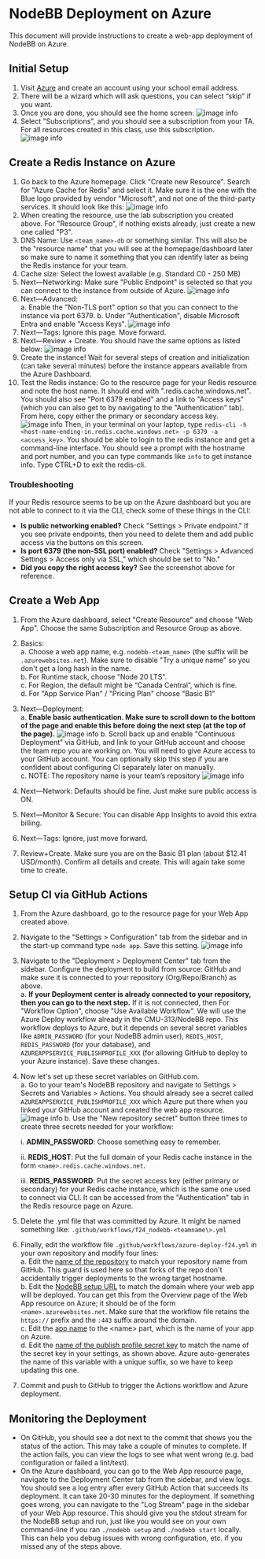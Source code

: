 # NodeBB Deployment on Azure

This document will provide instructions to create a web-app deployment of NodeBB on Azure.

## Initial Setup

1. Visit [Azure](https://azure.com) and create an account using your school email address.
2. There will be a wizard which will ask questions, you can select “skip” if you want.
3. Once you are done, you should see the home screen:
   ![image info](images/azure_homepage.png)
4. Select "Subscriptions", and you should see a subscription from your TA. For all resources created in this class, use this subscription.
   ![image info](images/subscriptions_page.png)

## Create a Redis Instance on Azure

1. Go back to the Azure homepage. Click "Create new Resource". Search for "Azure Cache for Redis" and select it. Make sure it is the one with the Blue logo provided by vendor "Microsoft", and not one of the third-party services. It should look like this: ![image info](images/redis_cache.png)
2. When creating the resource, use the lab subscription you created above. For "Resource Group", if nothing exists already, just create a new one called "P3".
3. DNS Name: Use `<team_name>-db` or something similar. This will also be the "resource name" that you will see at the homepage/dashboard later so make sure to name it something that you can identify later as being the Redis instance for your team.
4. Cache size: Select the lowest available (e.g. Standard C0 - 250 MB)
5. Next—Networking: Make sure "Public Endpoint" is selected so that you can connect to the instance from outside of Azure.
   ![image info](images/new_redis_cache.png)
6. Next—Advanced:  
   a. Enable the "Non-TLS port" option so that you can connect to the instance via port 6379.
   b. Under "Authentication", disable Microsoft Entra and enable "Access Keys". ![image info](images/advanced_cache.png)
7. Next—Tags: Ignore this page. Move forward.
8. Next—Review + Create. You should have the same options as listed below: ![image info](images/final_cache.png)
9. Create the instance! Wait for several steps of creation and initialization (can take several minutes) before the instance appears available from the Azure Dashboard.
10. Test the Redis instance: Go to the resource page for your Redis resource and note the host name. It should end with ".redis.cache.windows.net". You should also see "Port 6379 enabled" and a link to "Access keys" (which you can also get to by navigating to the "Authentication" tab). From here, copy either the primary or secondary access key. ![image info](images/redis_keys.png) Then, in your terminal on your laptop, type `redis-cli -h <host-name-ending-in.redis.cache.windows.net> -p 6379 -a <access_key>`. You should be able to login to the redis instance and get a command-line interface. You should see a prompt with the hostname and port number, and you can type commands like `info` to get instance info. Type CTRL+D to exit the redis-cli.

### **Troubleshooting**

If your Redis resource seems to be up on the Azure dashboard but you are not able to connect to it via the CLI, check some of these things in the CLI:

- **Is public networking enabled?** Check "Settings > Private endpoint." If you see private endpoints, then you need to delete them and add public access via the buttons on this screen.
- **Is port 6379 (the non-SSL port) enabled?** Check "Settings > Advanced Settings > Access only via SSL," which should be set to "No."
- **Did you copy the right access key?** See the screenshot above for reference.

## Create a Web App

1. From the Azure dashboard, select "Create Resource" and choose "Web App". Choose the same Subscription and Resource Group as above.
2. Basics:  
   a. Choose a web app name, e.g. `nodebb-<team_name>` (the suffix will be `.azurewebsites.net`). Make sure to disable "Try a unique name" so you don't get a long hash in the name.  
   b. For Runtime stack, choose "Node 20 LTS".  
   c. For Region, the default might be “Canada Central”, which is fine.  
   d. For "App Service Plan" / "Pricing Plan" choose "Basic B1"
3. Next—Deployment:  
   a. **Enable basic authentication. Make sure to scroll down to the bottom of the page and enable this before doing the next step (at the top of the page).** ![image info](images/basic_authentication.png)
   b. Scroll back up and enable "Continuous Deployment" via GitHub, and link to your GitHub account and choose the team repo you are working on. You will need to give Azure access to your GitHub account. You can optionally skip this step if you are confident about configuring CI separately later on manually.  
   c. NOTE: The repository name is your team’s repository ![image info](images/github_settings.png)

4. Next—Network: Defaults should be fine. Just make sure public access is ON.
5. Next—Monitor & Secure: You can disable App Insights to avoid this extra billing.
6. Next—Tags: Ignore, just move forward.
7. Review+Create. Make sure you are on the Basic B1 plan (about $12.41 USD/month). Confirm all details and create. This will again take some time to create.

## Setup CI via GitHub Actions

1. From the Azure dashboard, go to the resource page for your Web App created above.
2. Navigate to the "Settings > Configuration" tab from the sidebar and in the start-up command type `node app`. Save this setting. ![image info](images/node_app.png)
3. Navigate to the "Deployment > Deployment Center" tab from the sidebar. Configure the deployment to build from source: GitHub and make sure it is connected to your repository (Org/Repo/Branch) as above.  
   a. **If your Deployment center is already connected to your repository, then you can go to the next step.** If it is not connected, then For "Workflow Option", choose "Use Available Workflow". We will use the Azure Deploy workflow already in the CMU-313/NodeBB repo. This workflow deploys to Azure, but it depends on several secret variables like `ADMIN_PASSWORD` (for your NodeBB admin user), `REDIS_HOST`, `REDIS_PASSWORD` (for your database), and `AZUREAPPSERVICE_PUBLISHPROFILE_XXX` (for allowing GitHub to deploy to your Azure instance). Save these changes.
4. Now let's set up these secret variables on GitHub.com.  
   a. Go to your team's NodeBB repository and navigate to Settings > Secrets and Variables > Actions. You should already see a secret called `AZUREAPPSERVICE_PUBLISHPROFILE_XXX` which Azure put there when you linked your GitHub account and created the web app resource. ![image info](images/actions_secrets.png)
   b. Use the "New repository secret" button three times to create three secrets needed for your workflow:

      i. **ADMIN_PASSWORD**: Choose something easy to remember.
      
      ii. **REDIS_HOST**: Put the full domain of your Redis cache instance in the form `<name>.redis.cache.windows.net`.
      
      iii. **REDIS_PASSWORD**: Put the secret access key (either primary or secondary) for your Redis cache instance, which is the same one used to connect via CLI. It can be accessed from the "Authentication" tab in the Redis resource page on Azure.

5. Delete the .yml file that was committed by Azure. It might be named something like: `.github/workflows/f24_nodebb-<teamname\>.yml`
6. Finally, edit the workflow file `.github/workflows/azure-deploy-f24.yml` in your own repository and modify four lines:  
   a. Edit the [name of the repository](https://github.com/CMU-313/NodeBB/blob/e7cfda55ca93beae87c8cce4407ca6c84c8cd739/.github/workflows/azure-deploy-f24.yml#L22) to match your repository name from GitHub. This guard is used here so that forks of the repo don't accidentally trigger deployments to the wrong target hostname.  
   b. Edit the [NodeBB setup URL](https://github.com/CMU-313/NodeBB/blob/e7cfda55ca93beae87c8cce4407ca6c84c8cd739/.github/workflows/azure-deploy-f24.yml#L37) to match the domain where your web app will be deployed. You can get this from the Overview page of the Web App resource on Azure; it should be of the form `<name>.azurewebsites.net`. Make sure that the workflow file retains the `https://` prefix and the `:443` suffix around the domain.  
   c. Edit the [app name](https://github.com/CMU-313/NodeBB/blob/e7cfda55ca93beae87c8cce4407ca6c84c8cd739/.github/workflows/azure-deploy-f24.yml#L51) to the <name\> part, which is the name of your app on Azure.  
   d. Edit the [name of the publish profile secret key](https://github.com/CMU-313/NodeBB/blob/e7cfda55ca93beae87c8cce4407ca6c84c8cd739/.github/workflows/azure-deploy-f24.yml#L53C40-L53C70) to match the name of the secret key in your settings, as shown above. Azure auto-generates the name of this variable with a unique suffix, so we have to keep updating this one.
7. Commit and push to GitHub to trigger the Actions workflow and Azure deployment.

## Monitoring the Deployment

- On GitHub, you should see a dot next to the commit that shows you the status of the action. This may take a couple of minutes to complete. If the action fails, you can view the logs to see what went wrong (e.g. bad configuration or failed a lint/test).
- On the Azure dashboard, you can go to the Web App resource page, navigate to the Deployment Center tab from the sidebar, and view logs. You should see a log entry after every GitHub Action that succeeds its deployment. It can take 20-30 minutes for the deployment. If something goes wrong, you can navigate to the "Log Stream" page in the sidebar of your Web App resource. This should give you the stdout stream for the NodeBB setup and run, just like you would see on your own command-line if you ran `./nodebb setup` and `./nodebb start` locally. This can help you debug issues with wrong configuration, etc. if you missed any of the steps above.

